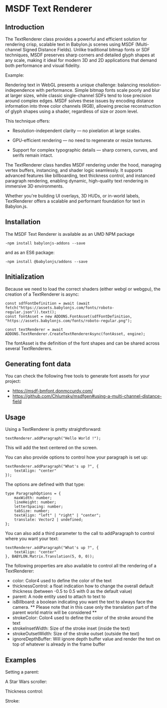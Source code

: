 # MSDF Text Renderer

## Introduction
The TextRenderer class provides a powerful and efficient solution for rendering crisp, scalable text in Babylon.js scenes using MSDF (Multi-channel Signed Distance Fields). Unlike traditional bitmap fonts or SDF techniques, MSDF preserves sharp corners and detailed glyph shapes at any scale, making it ideal for modern 3D and 2D applications that demand both performance and visual fidelity.

Example:

<Playground id="#6RLCWP#38" title="TextRenderer example" description="Example of using a TextRenderer"/>

Rendering text in WebGL presents a unique challenge: balancing resolution-independence with performance. Simple bitmap fonts scale poorly and blur at larger sizes, while classic single-channel SDFs tend to lose precision around complex edges. MSDF solves these issues by encoding distance information into three color channels (RGB), allowing precise reconstruction of glyph shapes using a shader, regardless of size or zoom level.

This technique offers:

* Resolution-independent clarity — no pixelation at large scales.

* GPU-efficient rendering — no need to regenerate or resize textures.

* Support for complex typographic details — sharp corners, curves, and serifs remain intact.

The TextRenderer class handles MSDF rendering under the hood, managing vertex buffers, instancing, and shader logic seamlessly. It supports advanced features like billboarding, text thickness control, and instanced paragraph rendering, enabling dynamic, high-quality text rendering in immersive 3D environments.

Whether you're building UI overlays, 3D HUDs, or in-world labels, TextRenderer offers a scalable and performant foundation for text in Babylon.js.

## Installation

The MSDF Text Renderer is available as an UMD NPM package

```shell
-npm install babylonjs-addons --save
```

and as an ES6 package:

```shell
-npm install @babylonjs/addons --save
```

## Initialization

Because we need to load the correct shaders (either webgl or webgpu), the creation of a TextRenderer is async:

```
const sdfFontDefinition = await (await fetch("https://assets.babylonjs.com/fonts/roboto-regular.json")).text();
const fontAsset = new ADDONS.FontAsset(sdfFontDefinition, "https://assets.babylonjs.com/fonts/roboto-regular.png");

const textRenderer = await ADDONS.TextRenderer.CreateTextRendererAsync(fontAsset, engine);
```

The fontAsset is the definition of the font shapes and can be shared across several TextRenderers.

## Generating font data

You can check the following free tools to generate font assets for your project:

* https://msdf-bmfont.donmccurdy.com/
* https://github.com/Chlumsky/msdfgen#using-a-multi-channel-distance-field

## Usage

Using a TextRenderer is pretty straightforward:

```
textRenderer.addParagraph("Hello World !");
```

This will add the text centered on the screen.

You can also provide options to control how your paragraph is set up:

```
textRenderer.addParagraph("What's up ?", {
    textAlign: "center"
});
```

The options are defined with that type:

```
type ParagraphOptions = {
    maxWidth: number;
    lineHeight: number;
    letterSpacing: number;
    tabSize: number;
    textAlign: "left" | "right" | "center";
    translate: Vector2 | undefined;
};
```

You can also add a third parameter to the call to addParagraph to control where you want your text:

```
textRenderer.addParagraph("What's up ?", {
    textAlign: "center"
}, BABYLON.Matrix.Translation(5, 0, 0));
```

The following properties are also available to control all the rendering of a TextRenderer:

* color: Color4 used to define the color of the text
* thicknessControl: a float indication how to change the overall default thickness (between -0.5 to 0.5 with 0 as the default value)
* parent: A node entity used to attach to text to
* isBillboard: a boolean indicating you want the text to always face the camera. ** Please note that in this case only the translation part of the parent world matrix will be considered **
* strokeColor: Color4 used to define the color of the stroke around the text
* strokeInsetWidth: Size of the stroke inset (inside the text)
* strokeOutsetWidth: Size of the stroke outset (outside the text)
* ignoreDepthBuffer: Will ignore depth buffer value and render the text on top of whatever is already in the frame buffer


## Examples

Setting a parent:

<Playground id="#6RLCWP#39" title="TextRenderer" description="Setting a parent"/>

A Star Wars scroller:

<Playground id="#6RLCWP#40" title="TextRenderer" description="Star Wars scroller"/>

Thickness control:

<Playground id="#IABMEZ#4" title="TextRenderer" description="Thickness control"/>

Stroke:

<Playground id="#6RLCWP#41" title="TextRenderer" description="Setting a parent"/>
